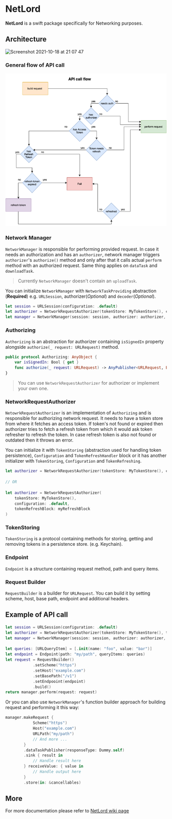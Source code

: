 # NetLord

**NetLord** is a swift package specifically for Networking purposes.

## Architecture

![Screenshot 2021-10-18 at 21 07 47](https://user-images.githubusercontent.com/79094816/137776551-5fa68aeb-7c11-414e-ad0f-b70e3183d3dd.png)


### General flow of API call

![](./Docs/NetworkingFlowDiagram.png)

### Network Manager

`NetworkManager` is responsible for performing provided request. In case it needs an authorization and has an `authorizer`, network manager triggers `authorizer`'s `authorize()` method and only after that it calls actual `perform` method with an authorized request. Same thing applies on `dataTask` and `downloadTask`. 

> Currently `NetworkManager` doesn't contain an `uploadTask`.

You can initialize `NetworkManager` with `NetworkTaskProviding` abstraction (**Required**) e.g. `URLSession`, authorizer(*Optional*) and `decoder`(*Optional*).

```swift
let session = URLSession(configuration: .default)
let authorizer = NetworkRequestAuthorizer(tokenStore: MyTokenStore(), configuration: .default, tokenRefresher: MyTokenRefresher())
let manager = NetworkManager(session: session, authorizer: authorizer, decoder: JSONDecoder())
```

### Authorizing

`Authorizing` is an abstraction for authorizer containing `isSignedIn` property alongside `authorize(_ request: URLRequest)` method.

```Swift
public protocol Authorizing: AnyObject {
    var isSignedIn: Bool { get }
    func authorize(_ request: URLRequest) -> AnyPublisher<URLRequest, Error>
}
```

> You can use `NetworkRequestAuthorizer` for authorizer or implement your own one.

### NetworkRequestAuthorizer

`NetowrkRequestAuthorizer` is an implementation of `Authorizing` and is responsible for authorizing network request. It needs to have a token store from where it fetches an access token. If token's not found or expired then authorizer tries to fetch a refresh token from which it would ask token refresher to refresh the token. In case refresh token is also not found or outdated then it throws an error.

You can initialize it with `TokenStoring` (abstraction used for handling token persistence), `Configuration` and `TokenRefreshHandler` block or it has another initializer with `TokenStoring`, `Configuration` and `TokenRefreshing`.

```swift
let authorizer = NetworkRequestAuthorizer(tokenStore: MyTokenStore(), configuration: .default, tokenRefresher: MyTokenRefresher())

// OR

let authorizer = NetworkRequestAuthorizer(
    tokenStore: MyTokenStore(),
    configuration: .default,
    tokenRefreshBlock: myRefreshBlock
)
```

### TokenStoring

`TokenStoring` is a protocol containing methods for storing, getting and removing tokens in a persistence store. (e.g. Keychain).

### Endpoint

`Endpoint` is a structure containing request method, path and query items.

### Request Builder

`RequestBuilder` is a builder for `URLRequest`. You can build it by setting scheme, host, base path, endpoint and additional headers.

## Example of API call

```Swift
let session = URLSession(configuration: .default)
let authorizer = NetworkRequestAuthorizer(tokenStore: MyTokenStore(), tokenRefresher: MyTokenRefresher())
let manager = NetworkManager(session: session, authorizer: authorizer, decoder: JSONDecoder())

let queries: [URLQueryItem] = [.init(name: "foo", value: "bar")]
let endpoint = Endpoint(path: "my/path", queryItems: queries)
let request = RequestBuilder()
            .setScheme("https")
            .setHost("example.com")
            .setBasePath("/v1")
            .setEndpooint(endpoint)
            .build()
return manager.perform(request: request)
```
Or you can also use `NetworkManager`'s function builder approach for building request and performing it this way:

```Swift
manager.makeRequest {
            Scheme("https")
            Host("example.com")
            URLPath("my/path")
            // And more ...
        }
        .dataTaskPublisher(responseType: Dummy.self)
        .sink { result in
            // Handle result here
        } receiveValue: { value in
            // Handle output here
        }
        .store(in: &cancellables)
```

## More
For more documentation please refer to [NetLord wiki page](https://github.com/kakhaberikiknadze/NetLord/wiki)
